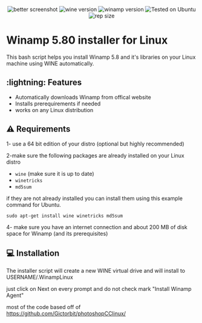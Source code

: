 <div align="center" class="tip" markdown="1" style>

![better screenshot](https://user-images.githubusercontent.com/24478471/110274504-9664ae00-7f94-11eb-9ca7-25c6180100e5.png)
![wine version](https://img.shields.io/badge/wine-6.0-red) ![winamp version](https://img.shields.io/badge/Winamp-5.8-orange) ![Tested on Ubuntu](https://img.shields.io/badge/Tested%20on-Ubuntu%2020.04%20LTS-orange)![rep size](https://img.shields.io/github/repo-size/samdisk11/WinampLinux)
</div>



# Winamp 5.80 installer for Linux
This bash script helps you install Winamp 5.8 and it's libraries on your Linux machine using WINE automatically.

## :lightning: Features
* Automatically downloads Winamp from offical website
* Installs prerequirements if needed
* works on any Linux distribution


## :warning: Requirements
1- use a 64 bit edition of your distro (optional but highly recommended)

2-make sure the following packages are already installed on your Linux distro
* `wine` (make sure it is up to date)
* `winetricks`
* `md5sum`


if they are not already installed you can install them using this example command for Ubuntu.
```
sudo apt-get install wine winetricks md5sum
``` 

4- make sure you have an internet connection and about 200 MB of disk space for Winamp (and its prerequisites)

## :computer: Installation
The installer script will create a new WINE virtual drive and will install to USERNAME/.WinampLinux

just click on Next on every prompt and do not check mark "Install Winamp Agent" 



most of the code based off of https://github.com/Gictorbit/photoshopCClinux/
